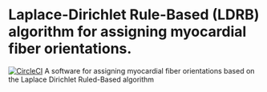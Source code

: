 # Laplace-Dirichlet Rule-Based (LDRB) algorithm for assigning myocardial fiber orientations.
[![CircleCI](https://circleci.com/gh/finsberg/ldrb.svg?style=shield)](https://circleci.com/gh/finsberg/ldrb)
A software for assigning myocardial fiber orientations based on the Laplace Dirichlet Ruled-Based algorithm
